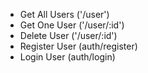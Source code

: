 - Get All Users ('/user')
- Get One User ('/user/:id') 
- Delete User ('/user/:id')
- Register User (auth/register)
- Login User (auth/login)